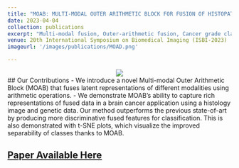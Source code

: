 ```yaml
---
title: "MOAB: MULTI-MODAL OUTER ARITHMETIC BLOCK FOR FUSION OF HISTOPATHOLOGICAL IMAGES AND GENETIC DATA FOR BRAIN TUMOR GRADING"
date: 2023-04-04
collection: publications
excerpt: "Multi-modal fusion, Outer-arithmetic fusion, Cancer grade classification."
venue: 20th International Symposium on Biomedical Imaging (ISBI-2023)
imageurl: '/images/publications/MOAD.png'

---
```

<center><img src = '/images/publications/MOAD.png'></center>
## Our Contributions
- We introduce a novel Multi-modal Outer Arithmetic Block (MOAB) that fuses latent representations of different modalities
using arithmetic operations.
- We demonstrate MOAB’s ability to capture rich representations of fused data in a brain cancer application using a histology image and genetic data. Our method outperforms the previous state-of-art by producing more discriminative fused features for classification. This is also demonstrated with t-SNE plots, which visualize the improved separability of classes thanks to MOAB.

## [Paper Available Here](https://ieeexplore.ieee.org/stamp/stamp.jsp?tp=&arnumber=10230698)
